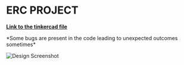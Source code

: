# ERC PROJECT

<a href="https://www.tinkercad.com/things/8fquDFzhwLp">**Link to the tinkercad file**</a>
<p>*Some bugs are present in the code leading to unexpected outcomes sometimes*</p>

<img src="https://user-images.githubusercontent.com/64258482/114239595-e5db3700-99a3-11eb-8b61-06a04b0107c8.png" alt="Design Screenshot"></img>
